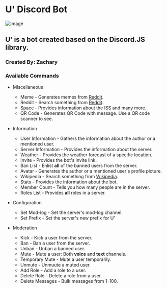 # U' Discord Bot

![image](https://cdn.discordapp.com/attachments/720137467579334716/720827776592117760/cfd84f958d15115398bc9403624e3e67.gif)

## __U' is a bot created based on the Discord.JS library.__
### Created By: __Zachary__
### Available Commands
* Miscellaneous
    * Meme - Generates memes from [Reddit](https://reddit.com/).
    * Reddit - Search something from [Reddit](https://reddit.com/).
    * Space - Provides information about the ISS and many more.
    * QR Code - Generates QR Code with message. Use a QR code scanner to see.

* Information
    * User Information - Gathers the information about the author or a mentioned user.
    * Server Information - Provides the information about the server.
    * Weather - Provides the weather forecast of a specific location.
    * Invite - Provides the bot's invite link.
    * Ban List - Enlist **all** of the banned users from the server.
    * Avatar - Generates the author or a mentioned user's profile picture.
    * Wikipedia - Search something from [Wikipedia](https://wikipedia.com/).
    * Stats - Provides the information about the bot.
    * Member Count - Tells you how many people are in the server.
    * Roles List - Provides **all** roles in a server.

* Configuration
    * Set Mod-log - Set the server's mod-log channel.
    * Set Prefix - Set the server's new prefix for U'

* Moderation
    * Kick - Kick a user from the server.
    * Ban - Ban a user from the server.
    * Unban - Unban a banned user.
    * Mute - Mute a user: Both **voice** and **text** channels.
    * Temporary Mute - Mute a user temporarily.
    * Unmute - Unmuute a muted user.
    * Add Role - Add a role to a user.
    * Delete Role - Delete a role from a user.
    * Delete Messages - Bulk messages from 1-100.



